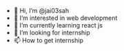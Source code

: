 - 👋 Hi, I’m @jai03sah
- 👀 I’m interested in web development
- 🌱 I’m currently learning react js
- 💞️ I’m looking for internship
- 📫 How to get internship

<!---
jai03sah/jai03sah is a ✨ special ✨ repository because its `README.md` (this file) appears on your GitHub profile.
You can click the Preview link to take a look at your changes.
--->
